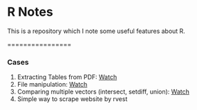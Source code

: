 # R Notes

This is a repository which I note some useful features about R.

================
### Cases

1. Extracting Tables from PDF: [Watch](https://github.com/r3dmaohong/R-Memo/tree/master/1.%20Extracting%20Tables%20from%20PDF)
2. File manipulation: [Watch](https://github.com/r3dmaohong/R-Memo/tree/master/2.%20File%20manipulation)
3. Comparing multiple vectors (intersect, setdiff, union): [Watch](https://github.com/r3dmaohong/R_Notes/tree/master/3.%20Comparing%20multiple%20vectors%20(intersect%2C%20setdiff%2C%20union))
4. Simple way to scrape website by rvest